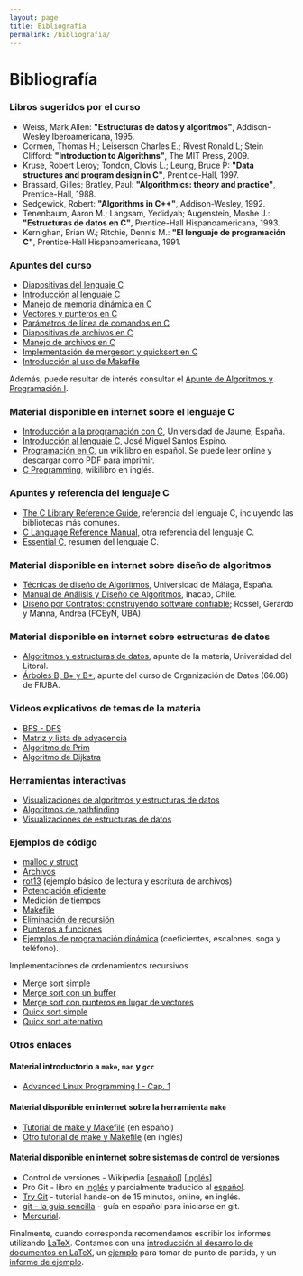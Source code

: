 ```yaml
---
layout: page
title: Bibliografía
permalink: /bibliografia/
---
```


Bibliografía
============

### Libros sugeridos por el curso

* Weiss, Mark Allen: **"Estructuras de datos y algoritmos"**, Addison-Wesley Iberoamericana, 1995.
* Cormen, Thomas H.; Leiserson Charles E.; Rivest Ronald L; Stein Clifford: **"Introduction to Algorithms"**, The MIT Press, 2009.
* Kruse, Robert Leroy;  Tondon, Clovis L.;  Leung, Bruce P: **"Data structures and program design in C"**, Prentice-Hall, 1997.
* Brassard, Gilles;  Bratley, Paul: **"Algorithmics: theory and practice"**, Prentice-Hall, 1988.
* Sedgewick, Robert: **"Algorithms in C++"**, Addison-Wesley, 1992.
* Tenenbaum, Aaron M.;  Langsam, Yedidyah;  Augenstein, Moshe J.: **"Estructuras de datos en C"**, Prentice-Hall Hispanoamericana, 1993.
* Kernighan, Brian W.;  Ritchie, Dennis M.: **"El lenguaje de programación C"**, Prentice-Hall Hispanoamericana, 1991.

### Apuntes del curso

* [Diapositivas del lenguaje C](https://drive.google.com/open?id=1ARcGbWEjwR2uC4kAV6oNozyWP-wZt-If)
* [Introducción al lenguaje C](https://drive.google.com/open?id=17gyhdJwEcxxLVrD_X0AlPnZzQajXOFE5)
* [Manejo de memoria dinámica en C](https://drive.google.com/open?id=1rwD-wgSSW0sjPdowHOg_3Uv7_gplJtAq)
* [Vectores y punteros en C](https://drive.google.com/open?id=1J3uJd0SLZ1DHvPTf7H4ZaKPTwi2mRC0X)
* [Parámetros de línea de comandos en C](https://drive.google.com/open?id=18tXTY-zwSTGlbeFHhyxQ9MAG1XJlZwyu)
* [Diapositivas de archivos en C](https://drive.google.com/open?id=1ESqGw93lMLXCrtTl8rADlHSQV9BDpwWh)
* [Manejo de archivos en C](https://drive.google.com/open?id=1v9Pvi72JvhMJCgVHFreBpK5mqApS3b4c)
* [Implementación de mergesort y quicksort en C](https://drive.google.com/open?id=1XPDf2z9J0v9dGlaTgqFj8pGL3RQUPMpb)
* [Introducción al uso de Makefile](https://drive.google.com/open?id=1iMUDd8tPJ-uZrZWRlw7uTmfcM1CEAJva)

Además, puede resultar de interés consultar el [Apunte de Algoritmos y Programación I](https://drive.google.com/file/d/0B0KKEIBDHL7tdEQ3bFZ2M3VrZzA/view).

### Material disponible en internet sobre el lenguaje C

* [Introducción a la programación con C](http://www.uji.es/bin/publ/edicions/c.pdf), Universidad de Jaume, España.
* [Introducción al lenguaje C](http://ecaths1.s3.amazonaws.com/laboratorio2pui/366213571.curso_c.pdf), José Miguel Santos Espino.
* [Programación en C](http://es.wikibooks.org/wiki/Programaci%C3%B3n_en_C), un wikilibro en español. Se puede leer online y descargar como PDF para imprimir.
* [C Programming](http://en.wikibooks.org/wiki/C_Programming), wikilibro en inglés.

### Apuntes y referencia del lenguaje C

* [The C Library Reference Guide](http://www.acm.uiuc.edu/webmonkeys/book/c_guide/), referencia del lenguaje C, incluyendo las bibliotecas más comunes.
* [C Language Reference Manual](http://techpubs.sgi.com/library/dynaweb_docs/0650/SGI_Developer/books/CLanguageRef/sgi_html/index.html), otra referencia del lenguaje C.
* [Essential C](http://cslibrary.stanford.edu/101/), resumen del lenguaje C.

### Material disponible en internet sobre diseño de algoritmos

* [Técnicas de diseño de Algoritmos](http://www.lcc.uma.es/~av/Libro/indice.html), Universidad de Málaga, España.
* [Manual de Análisis y Diseño de Algoritmos](http://colabora.inacap.cl/sedes/ssur/Asignatura%20Indtroduccion%20a%20la%20Programacn/An%C3%A1lisis%20de%20Algoritmo/Manual-Analisis%20de%20Algoritmos_v1.pdf), Inacap, Chile.
* [Diseño por Contratos: construyendo software confiable](http://www.revista.unam.mx/vol.4/num5/art11/art11.htm); Rossel, Gerardo y Manna, Andrea (FCEyN, UBA).

### Material disponible en internet sobre estructuras de datos

* [Algoritmos y estructuras de datos](http://venus.ceride.gov.ar/twiki/bin/view/AED/WebHome#Bibliograf_a), apunte de la materia, Universidad del Litoral.
* [Árboles B, B+ y B*](https://drive.google.com/open?id=1Inanv7DGbHiF7dCBOD6jxuxhsNz0Uz7j), apunte del curso de Organización de Datos (66.06) de FIUBA.

### Videos explicativos de temas de la materia

* [BFS - DFS](http://www.youtube.com/watch?v=or9xlA3YYzo)
* [Matriz y lista de adyacencia](http://www.youtube.com/watch?v=2guA5uMEmZQ)
* [Algoritmo de Prim](http://www.youtube.com/watch?v=BtGuZ-rrUeY)
* [Algoritmo de Dijkstra](http://www.youtube.com/watch?v=8Ls1RqHCOPw)

### Herramientas interactivas

* [Visualizaciones de algoritmos y estructuras de datos](http://visualgo.net/)
* [Algoritmos de pathfinding](http://qiao.github.io/PathFinding.js/visual/)
* [Visualizaciones de estructuras de datos](https://www.cs.usfca.edu/~galles/visualization/Algorithms.html)

### Ejemplos de código

* [malloc y struct](https://drive.google.com/open?id=1L3-Hh9YWFa4_pZmsroA3frPClHcATsGf)
* [Archivos](https://drive.google.com/open?id=1QJ2Z-Rd2ciTKIM-0R96q_jXI1dW4hzH5)
* [rot13](https://drive.google.com/open?id=1GSTRmDn1aikcd9G5ujHIilA1525zPUJM) (ejemplo básico de lectura y escritura de archivos)
* [Potenciación eficiente](https://drive.google.com/open?id=1OAhV9cmYYO0bbRGuABjYsN6alY2AeIUj)
* [Medición  de tiempos](https://drive.google.com/open?id=1TtDg-XpgbJcDZjM44nCvHoTJ2Jv0Lw-a)
* [Makefile](https://drive.google.com/open?id=15QDg5EmjCXVE_jrthNm-78TkG9fvG9K8)
* [Eliminación de recursión](https://drive.google.com/open?id=1o3o1mqMfubTvy1Q4A7gHtoJ36MwzSki4)
* [Punteros a funciones](https://drive.google.com/open?id=1vjQZalFTNfWXCYJEVL9sU4i8FcZSn2io)
* [Ejemplos de programación dinámica](https://drive.google.com/open?id=1d74zabP5mQ7V71ujqqheWShTOWkVgvjb) (coeficientes, escalones, soga y teléfono).

Implementaciones de ordenamientos recursivos

* [Merge sort simple](https://drive.google.com/open?id=109SXbXwH-HOoCzfHJERNeaJcyt7gcl_D)
* [Merge sort con un buffer](https://drive.google.com/open?id=10bVMcFF57iFWjbHw-YBRndkRR-aJodSj)
* [Merge sort con punteros en lugar de vectores](https://drive.google.com/open?id=1ISdUlErJziiO_3Do8i3HjYRBuHtJ5lW7)
* [Quick sort simple](https://drive.google.com/open?id=1AU4HaMJZpe6F4C7YFNnVoNkYwyKBF0wc)
* [Quick sort alternativo](https://drive.google.com/open?id=1wId-_djgfYMQB62lfgV5C4czm--MkNm_)

### Otros enlaces

#### Material introductorio a `make`, `man` y `gcc`
  * [Advanced Linux Programming I - Cap. 1](http://www.advancedlinuxprogramming.com/alp-folder/alp-ch01-advanced-unix-programming-with-linux.pdf)

#### Material disponible en internet sobre la herramienta `make`
  * [Tutorial de make y Makefile](http://arco.esi.uclm.es/~david.villa/doc/repo/make/make.html) (en español)
  * [Otro tutorial de make y Makefile](http://www.cs.rutgers.edu/~pxk/rutgers/notes/make/index.html) (en inglés)

#### Material disponible en internet sobre sistemas de control de versiones
  * Control de versiones - Wikipedia [[español](https://es.wikipedia.org/wiki/Control_de_versiones)] [[inglés](https://en.wikipedia.org/wiki/Revision_control)]
  * Pro Git - libro en [inglés](http://git-scm.com/book) y parcialmente traducido al [español](http://git-scm.com/book/es).
  * [Try Git](http://try.github.io/) - tutorial hands-on de 15 minutos, online, en inglés.
  * [git - la guía sencilla](http://rogerdudler.github.io/git-guide/index.es.html) - guía en español para iniciarse en git.
  * [Mercurial](http://mercurial.selenic.com/).

Finalmente, cuando corresponda recomendamos escribir los informes utilizando [LaTeX](http://www.latex-project.org/).
Contamos con una [introducción al desarrollo de documentos en LaTeX](https://drive.google.com/open?id=1CgB9Qsd_rkvYCW0f1qzh-p9FKe2jelHR),
un [ejemplo](https://drive.google.com/open?id=1kh0Vm2Yj30kOpIlmwMKL9WnpZw36BPid) para tomar de punto de partida,
y un [informe de ejemplo](https://drive.google.com/open?id=11ufmyqYKWt18Ty3Wg0fxtjqU7slRU-MT).
